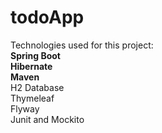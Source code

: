 # todoApp
Technologies used for this project:<br>
<b>Spring Boot</b><br>
<b>Hibernate</b><br>
<b>Maven</b><br>
H2 Database<br>
Thymeleaf<br>
Flyway<br>
Junit and Mockito<br>
